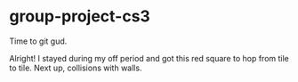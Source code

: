 # group-project-cs3
Time to git gud.

Alright! I stayed during my off period and got this red square to hop from tile to tile. Next up, collisions with walls. 
